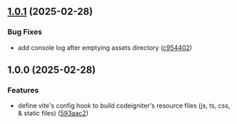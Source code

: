 ## [1.0.1](https://github.com/yassinedoghri/vite-plugin-codeigniter/compare/v1.0.0...v1.0.1) (2025-02-28)

### Bug Fixes

- add console log after emptying assets directory
  ([c954402](https://github.com/yassinedoghri/vite-plugin-codeigniter/commit/c95440291cfffc2b3f8c0a9297cbdc66bf24ccce))

## 1.0.0 (2025-02-28)

### Features

- define vite's config hook to build codeigniter's resource files (js, ts, css,
  & static files)
  ([593aac2](https://github.com/yassinedoghri/vite-plugin-codeigniter/commit/593aac2fc90e82441a914c1a0b1170694843fc22))
